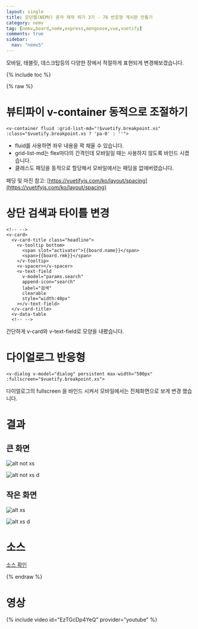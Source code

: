 ```yaml
---
layout: single
title: 모던웹(NEMV) 혼자 제작 하기 3기 - 76 반응형 게시판 만들기
category: nemv
tag: [nemv,board,node,express,mongoose,vue,vuetify]
comments: true
sidebar:
  nav: "nemv5"
---
```


모바일, 태블릿, 데스크탑등의 다양한 장에서 적절하게 표현되게 변경해보겠습니다.

{% include toc %}

{% raw %}

# 뷰티파이 v-container 동적으로 조절하기

```vue
<v-container fluid :grid-list-md="!$vuetify.breakpoint.xs" :class="$vuetify.breakpoint.xs ? 'pa-0' : ''">
```

- fluid를 사용하면 좌우 내용을 꽉 채울 수 있습니다.
- grid-list-md는 flex마다의 간격인데 모바일일 때는 사용하지 않도록 바인드 시켰습니다.
- 클래스도 패딩을 동적으로 할당해서 모바일에서는 패딩을 없애버렸습니다.

패딩 및 마진 참고: [https://vuetifyjs.com/ko/layout/spacing](https://vuetifyjs.com/ko/layout/spacing)

# 상단 검색과 타이틀 변경

```vue
<!-- -->
<v-card>
  <v-card-title class="headline">
    <v-tooltip bottom>
      <span slot="activator">{{board.name}}</span>
      <span>{{board.rmk}}</span>
    </v-tooltip>
    <v-spacer></v-spacer>
    <v-text-field
      v-model="params.search"
      append-icon="search"
      label="검색"
      clearable
      style="width:40px"
    ></v-text-field>
  </v-card-title>
  <v-data-table
  <!-- -->
```

간단하게 v-card와 v-text-field로 모양을 내봤습니다.

# 다이얼로그 반응형

```vue
<v-dialog v-model="dialog" persistent max-width="500px" :fullscreen="$vuetify.breakpoint.xs">
```

다이얼로그의 fullscreen 을 바인드 시켜서 모바일에서는 전체화면으로 보게 변경 했습니다.

# 결과

## 큰 화면

![alt not xs](/images/nemv/%E1%84%89%E1%85%B3%E1%84%8F%E1%85%B3%E1%84%85%E1%85%B5%E1%86%AB%E1%84%89%E1%85%A3%E1%86%BA%202018-11-20%20%E1%84%8B%E1%85%A9%E1%84%92%E1%85%AE%206.38.37.png)

![alt not xs d](/images/nemv/%E1%84%89%E1%85%B3%E1%84%8F%E1%85%B3%E1%84%85%E1%85%B5%E1%86%AB%E1%84%89%E1%85%A3%E1%86%BA%202018-11-20%20%E1%84%8B%E1%85%A9%E1%84%92%E1%85%AE%206.44.39.png)

## 작은 화면

![alt xs](/images/nemv/%E1%84%89%E1%85%B3%E1%84%8F%E1%85%B3%E1%84%85%E1%85%B5%E1%86%AB%E1%84%89%E1%85%A3%E1%86%BA%202018-11-20%20%E1%84%8B%E1%85%A9%E1%84%92%E1%85%AE%206.38.48.png)

![alt xs d](/images/nemv/%E1%84%89%E1%85%B3%E1%84%8F%E1%85%B3%E1%84%85%E1%85%B5%E1%86%AB%E1%84%89%E1%85%A3%E1%86%BA%202018-11-20%20%E1%84%8B%E1%85%A9%E1%84%92%E1%85%AE%206.44.44.png)

# 소스

[소스 확인](https://github.com/fkkmemi/nemv3/commit/ac431c4a3f257c735260c5895aa973df1455e3ae)

{% endraw %}

# 영상

{% include video id="EzTGcDp4YeQ" provider="youtube" %}

